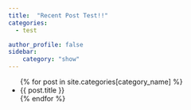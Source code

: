 ```yaml
---
title:  "Recent Post Test!!"
categories: 
  - test

author_profile: false
sidebar:
    category: "show"
---
```


<ul>
{% for post in site.categories[category_name] %}
    <li>{{ post.title }}</li>
{% endfor %}
</ul>
